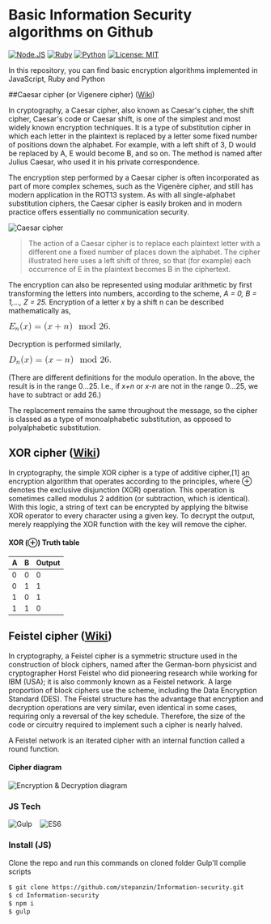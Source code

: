# Basic Information Security algorithms on Github
[![Node.JS](https://img.shields.io/badge/Node.JS-%3E%3D4.0-brightgreen.svg)](https://nodejs.org)
[![Ruby](https://img.shields.io/badge/Ruby-%3E2.0-red.svg)](https://www.ruby-lang.org/)
[![Python](https://img.shields.io/badge/Python-%3E%3D%203.0-blue.svg)](https://www.python.org/)
[![License: MIT](https://img.shields.io/badge/License-MIT-yellow.svg)](https://opensource.org/licenses/MIT)

In this repository, you can find basic encryption algorithms implemented in JavaScript, Ruby and Python

##Caesar cipher (or Vigenere  cipher) ([Wiki](https://en.wikipedia.org/wiki/Caesar_cipher))

In cryptography, a Caesar cipher, also known as Caesar's cipher, the shift cipher, Caesar's code or Caesar shift, is one of the simplest and most widely known encryption techniques. It is a type of substitution cipher in which each letter in the plaintext is replaced by a letter some fixed number of positions down the alphabet. For example, with a left shift of 3, D would be replaced by A, E would become B, and so on. The method is named after Julius Caesar, who used it in his private correspondence.

The encryption step performed by a Caesar cipher is often incorporated as part of more complex schemes, such as the Vigenère cipher, and still has modern application in the ROT13 system. As with all single-alphabet substitution ciphers, the Caesar cipher is easily broken and in modern practice offers essentially no communication security.

![Caesar cipher](https://upload.wikimedia.org/wikipedia/commons/thumb/4/4a/Caesar_cipher_left_shift_of_3.svg/320px-Caesar_cipher_left_shift_of_3.svg.png)
>The action of a Caesar cipher is to replace each plaintext letter with a different one a fixed number of places down the alphabet. The cipher illustrated here uses a left shift of three, so that (for example) each occurrence of E in the plaintext becomes B in the ciphertext.

The encryption can also be represented using modular arithmetic by first transforming the letters into numbers, according to the scheme, *A = 0, B = 1,..., Z = 25.* Encryption of a letter  *x* by a shift n can be described mathematically as,

![Formula](https://github.com/stepanzin/Information-security/blob/master/docs/Caesar1.gif?raw=true)

Decryption is performed similarly,

![Formula](https://github.com/stepanzin/Information-security/blob/master/docs/Caesar2.gif?raw=true)

(There are different definitions for the modulo operation. In the above, the result is in the range 0...25. I.e., if *x+n* or *x-n* are not in the range 0...25, we have to subtract or add 26.)

The replacement remains the same throughout the message, so the cipher is classed as a type of monoalphabetic substitution, as opposed to polyalphabetic substitution.

## XOR cipher ([Wiki](https://en.wikipedia.org/wiki/XOR_cipher))

In cryptography, the simple XOR cipher is a type of additive cipher,[1] an encryption algorithm that operates according to the principles, where &#8853; denotes the exclusive disjunction (XOR) operation. This operation is sometimes called modulus 2 addition (or subtraction, which is identical). With this logic, a string of text can be encrypted by applying the bitwise XOR operator to every character using a given key. To decrypt the output, merely reapplying the XOR function with the key will remove the cipher.

#### XOR (&#8853;) Truth table
| A  | B  | Output |
|---|---|---|
| 0 | 0 | 0 |
| 0 | 1 | 1 |
| 1 | 0 | 1 |
| 1 | 1 | 0 |

## Feistel cipher ([Wiki](https://en.wikipedia.org/wiki/Feistel_cipher))

In cryptography, a Feistel cipher is a symmetric structure used in the construction of block ciphers, named after the German-born physicist and cryptographer Horst Feistel who did pioneering research while working for IBM (USA); it is also commonly known as a Feistel network. A large proportion of block ciphers use the scheme, including the Data Encryption Standard (DES). The Feistel structure has the advantage that encryption and decryption operations are very similar, even identical in some cases, requiring only a reversal of the key schedule. Therefore, the size of the code or circuitry required to implement such a cipher is nearly halved.

A Feistel network is an iterated cipher with an internal function called a round function.

#### Cipher diagram
![Encryption & Decryption diagram](https://github.com/stepanzin/Information-security/blob/master/docs/Feistel_cipher_diagram.png?raw=true)


### JS Tech
<img src="https://raw.githubusercontent.com/gulpjs/artwork/master/gulp-2x.png" height="100" alt="Gulp">   
<img src="https://blog.codewithdan.com/wp-content/uploads/2016/04/es6-logo-300x300-270x250.png" height="100" alt="ES6">

### Install (JS)
Clone the repo and run this commands on cloned folder
Gulp'll complie scripts
```
$ git clone https://github.com/stepanzin/Information-security.git
$ cd Information-security
$ npm i
$ gulp
```
